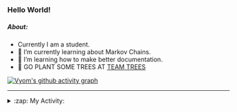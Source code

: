 ### Hello World!

##### About:
- Currently I am a student.
- 🌱 I’m currently learning about Markov Chains.
- 🌱 I’m learning how to make better documentation.
- 🌱 GO PLANT SOME TREES AT [TEAM TREES](https://teamtrees.org/)

[![Vyom's github activity graph](https://activity-graph.herokuapp.com/graph?username=Vyvy-vi)](https://github.com/ashutosh00710/github-readme-activity-graph)

---
<details>
  <summary>:zap: My Activity:</summary>
  
<!--START_SECTION:waka-->
![Code Time](http://img.shields.io/badge/Code%20Time-826%20hrs%2042%20mins-blue)

**I'm a Night 🦉** 

```text
🌞 Morning    67 commits     ██░░░░░░░░░░░░░░░░░░░░░░░   8.38% 
🌆 Daytime    195 commits    ██████░░░░░░░░░░░░░░░░░░░   24.38% 
🌃 Evening    271 commits    ████████░░░░░░░░░░░░░░░░░   33.88% 
🌙 Night      267 commits    ████████░░░░░░░░░░░░░░░░░   33.38%

```
📅 **I'm Most Productive on Sunday** 

```text
Monday       77 commits     ██░░░░░░░░░░░░░░░░░░░░░░░   9.62% 
Tuesday      131 commits    ████░░░░░░░░░░░░░░░░░░░░░   16.38% 
Wednesday    125 commits    ████░░░░░░░░░░░░░░░░░░░░░   15.62% 
Thursday     106 commits    ███░░░░░░░░░░░░░░░░░░░░░░   13.25% 
Friday       108 commits    ███░░░░░░░░░░░░░░░░░░░░░░   13.5% 
Saturday     92 commits     ███░░░░░░░░░░░░░░░░░░░░░░   11.5% 
Sunday       161 commits    █████░░░░░░░░░░░░░░░░░░░░   20.12%

```


📊 **This Week I Spent My Time On** 

```text
🔥 Editors: 
VS Code                  12 hrs 19 mins      ██████████████████████░░░   88.71% 
Vim                      1 hr 34 mins        ██░░░░░░░░░░░░░░░░░░░░░░░   11.29%

🐱‍💻 Projects: 
developer-rubric-discord-6 hrs 45 mins       ████████████░░░░░░░░░░░░░   48.62% 
praise                   5 hrs 36 mins       ██████████░░░░░░░░░░░░░░░   40.35% 
phishing-check-bot       33 mins             █░░░░░░░░░░░░░░░░░░░░░░░░   3.98% 
discord-bot              22 mins             ░░░░░░░░░░░░░░░░░░░░░░░░░   2.7% 
onboarding-bot           18 mins             ░░░░░░░░░░░░░░░░░░░░░░░░░   2.23%

```


 Last Updated on 19/06/2022 15:04:39 UTC
<!--END_SECTION:waka-->
</details>
